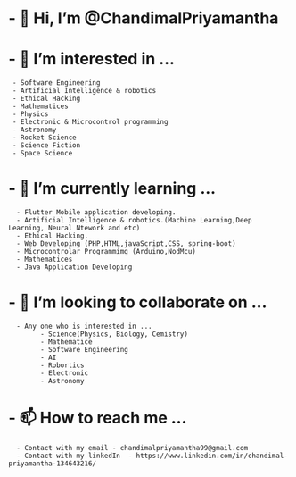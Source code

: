 # - 👋 Hi, I’m @ChandimalPriyamantha
# - 👀 I’m interested in ...
     - Software Engineering
     - Artificial Intelligence & robotics
     - Ethical Hacking
     - Mathematices
     - Physics
     - Electronic & Microcontrol programming
     - Astronomy
     - Rocket Science 
     - Science Fiction 
     - Space Science
  
# - 🌱 I’m currently learning ...
      - Flutter Mobile application developing.
      - Artificial Intelligence & robotics.(Machine Learning,Deep Learning, Neural Ntework and etc)
      - Ethical Hacking.
      - Web Developing (PHP,HTML,javaScript,CSS, spring-boot)
      - Microcontrolar Programmimg (Arduino,NodMcu) 
      - Mathematices
      - Java Application Developing
# - 💞️ I’m looking to collaborate on ...
      - Any one who is interested in ...
            - Science(Physics, Biology, Cemistry)
            - Mathematice
            - Software Engineering
            - AI
            - Robortics
            - Electronic
            - Astronomy
# - 📫 How to reach me ...
      - Contact with my email - chandimalpriyamantha99@gmail.com
      - Contact with my linkedIn  - https://www.linkedin.com/in/chandimal-priyamantha-134643216/
     
<!---!

ChandimalPriyamantha/ChandimalPriyamantha is a ✨ special ✨ repository because its `README.md` (this file) appears on your GitHub profile.
You can click the Preview link to take a look at your changes.
--->
